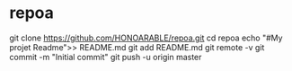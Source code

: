 # repoa
git clone https://github.com/HONOARABLE/repoa.git
cd repoa
echo "#My projet Readme">> README.md
git add README.md
git remote -v
git commit -m "Initial commit"
git push -u origin master